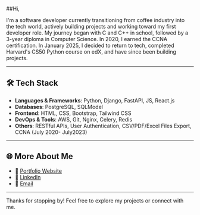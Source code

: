 ##Hi,

I'm a software developer currently transitioning from coffee industry into the tech world, actively building projects and working toward my first developer role. My journey began with C and C++ in school, followed by a 3-year diploma in Computer Science. In 2020, I earned the CCNA certification. In January 2025, I decided to return to tech, completed Harvard's CS50 Python course on edX, and have since been building projects.

---

## 🛠️ Tech Stack

- **Languages & Frameworks**: Python, Django, FastAPI, JS, React.js
- **Databases**: PostgreSQL, SQLModel
- **Frontend**: HTML, CSS, Bootstrap, Tailwind CSS
- **DevOps & Tools**: AWS, Git, Nginx, Celery, Redis
- **Others**: RESTful APIs, User Authentication, CSV/PDF/Excel Files Export, CCNA (July 2020- July2023)

---

## 🌐 More About Me

- 🔗 [Portfolio Website](https://gurdeepkumar.com)
- 💼 [LinkedIn](https://www.linkedin.com/in/gurdeep-kumar/)
- 📧 [Email](mailto:mgrdxb@hotmail.com)

---

Thanks for stopping by! Feel free to explore my projects or connect with me.
